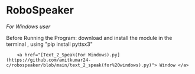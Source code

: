 # RoboSpeaker

*For Windows user*

Before Running the Program:
        download and install the module in the terminal , using "pip install pyttsx3"
        
        <a href="[Text_2_Speak(For Windows).py](https://github.com/amitkumar24-c/robospeaker/blob/main/text_2_speak(for%20windows).py)"> Window </a>
